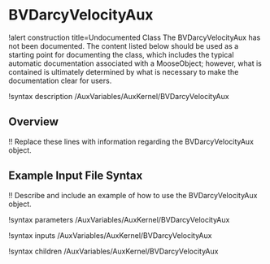 # BVDarcyVelocityAux

!alert construction title=Undocumented Class
The BVDarcyVelocityAux has not been documented. The content listed below should be used as a starting point for
documenting the class, which includes the typical automatic documentation associated with a
MooseObject; however, what is contained is ultimately determined by what is necessary to make the
documentation clear for users.

!syntax description /AuxVariables/AuxKernel/BVDarcyVelocityAux

## Overview

!! Replace these lines with information regarding the BVDarcyVelocityAux object.

## Example Input File Syntax

!! Describe and include an example of how to use the BVDarcyVelocityAux object.

!syntax parameters /AuxVariables/AuxKernel/BVDarcyVelocityAux

!syntax inputs /AuxVariables/AuxKernel/BVDarcyVelocityAux

!syntax children /AuxVariables/AuxKernel/BVDarcyVelocityAux
